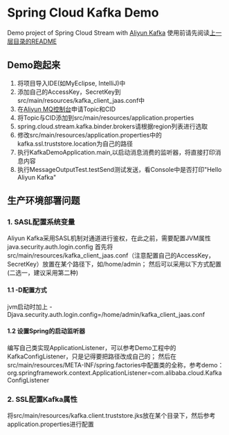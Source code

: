 Spring Cloud Kafka Demo
==========
Demo project of Spring Cloud Stream with [Aliyun Kafka](https://help.aliyun.com/document_detail/52374.html?spm=5176.product29530.6.559.4WA0eL)
使用前请先阅读[上一层目录的README](https://github.com/AliwareMQ/aliware-kafka-demos)
## Demo跑起来
1. 将项目导入IDE(如MyEclipse, IntelliJ)中
2. 添加自己的AccessKey，SecretKey到src/main/resources/kafka_client_jaas.conf中
3. 在[Aliyun MQ控制台](https://ons.console.aliyun.com)申请Topic和CID
4. 将Topic与CID添加到src/main/resources/application.properties
5. spring.cloud.stream.kafka.binder.brokers请根据region列表进行选取
6. 修改src/main/resources/application.properties中的kafka.ssl.truststore.location为自己的路径
7. 执行KafkaDemoApplication.main,以启动消息消费的监听器，将直接打印消息内容
8. 执行MessageOutputTest.testSend测试发送，看Console中是否打印"Hello Aliyun Kafka"

## 生产环境部署问题
### 1. SASL配置系统变量
Aliyun Kafka采用SASL机制对通道进行鉴权，在此之前，需要配置JVM属性java.security.auth.login.config
首先将src/main/resources/kafka_client_jaas.conf（注意配置自己的AccessKey，SecretKey）放置在某个路径下，如/home/admin；
然后可以采用以下方式配置(二选一，建议采用第二种)
#### 1.1 -D配置方式
jvm启动时加上 -Djava.security.auth.login.config=/home/admin/kafka_client_jaas.conf
#### 1.2 设置Spring的启动监听器
编写自己类实现ApplicationListener，可以参考Demo工程中的KafkaConfigListener，只是记得要把路径改成自己的；
然后在src/main/resources/META-INF/spring.factories中配置类的全称，参考demo：
org.springframework.context.ApplicationListener=com.alibaba.cloud.KafkaConfigListener
### 2. SSL配置Kafka属性
将src/main/resources/kafka.client.truststore.jks放在某个目录下，然后参考
application.properties进行配置

